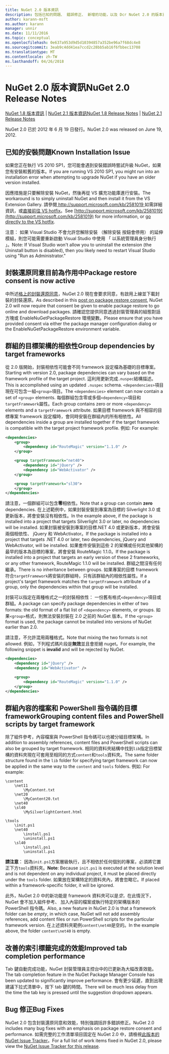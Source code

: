 ```yaml
---
title: NuGet 2.0 版本資訊
description: 包括已知的問題、 錯誤修正、 新增的功能，以及 Dcr NuGet 2.0 的版本資訊。
author: karann-msft
ms.author: karann
manager: unnir
ms.date: 11/11/2016
ms.topic: conceptual
ms.openlocfilehash: 0e637a953d9d5d10394857a352be96a7f68dc4e8
ms.sourcegitcommit: 3eab9c4dd41ea7ccd2c28bb5ab16f6fbbec13708
ms.translationtype: MT
ms.contentlocale: zh-TW
ms.lasthandoff: 04/26/2018
---
```

# <a name="nuget-20-release-notes"></a><span data-ttu-id="24eab-103">NuGet 2.0 版本資訊</span><span class="sxs-lookup"><span data-stu-id="24eab-103">NuGet 2.0 Release Notes</span></span>

<span data-ttu-id="24eab-104">[NuGet 1.8 版本資訊](../release-notes/nuget-1.8.md) | [NuGet 2.1 版本資訊](../release-notes/nuget-2.1.md)</span><span class="sxs-lookup"><span data-stu-id="24eab-104">[NuGet 1.8 Release Notes](../release-notes/nuget-1.8.md) | [NuGet 2.1 Release Notes](../release-notes/nuget-2.1.md)</span></span>

<span data-ttu-id="24eab-105">NuGet 2.0 已於 2012 年 6 月 19 日發行。</span><span class="sxs-lookup"><span data-stu-id="24eab-105">NuGet 2.0 was released on June 19, 2012.</span></span>

## <a name="known-installation-issue"></a><span data-ttu-id="24eab-106">已知的安裝問題</span><span class="sxs-lookup"><span data-stu-id="24eab-106">Known Installation Issue</span></span>
<span data-ttu-id="24eab-107">如果您正在執行 VS 2010 SP1，您可能會遇到安裝錯誤時嘗試升級 NuGet，如果您有安裝較舊的版本。</span><span class="sxs-lookup"><span data-stu-id="24eab-107">If you are running VS 2010 SP1, you might run into an installation error when attempting to upgrade NuGet if you have an older version installed.</span></span>

<span data-ttu-id="24eab-108">因應措施是只要解除安裝 NuGet，然後再從 VS 擴充功能庫進行安裝。</span><span class="sxs-lookup"><span data-stu-id="24eab-108">The workaround is to simply uninstall NuGet and then install it from the VS Extension Gallery.</span></span>  <span data-ttu-id="24eab-109">請參閱[ http://support.microsoft.com/kb/2581019 ](http://support.microsoft.com/kb/2581019)如需詳細資訊，或[直接前往 VS hotfix](http://bit.ly/vsixcertfix)。</span><span class="sxs-lookup"><span data-stu-id="24eab-109">See [http://support.microsoft.com/kb/2581019](http://support.microsoft.com/kb/2581019) for more information, or [go directly to the VS hotfix](http://bit.ly/vsixcertfix).</span></span>

<span data-ttu-id="24eab-110">注意： 如果 Visual Studio 不會允許您解除安裝 （解除安裝 按鈕會停用） 的延伸模組，則您可能需要重新啟動 Visual Studio 中使用 「 以系統管理員身分執行 」。</span><span class="sxs-lookup"><span data-stu-id="24eab-110">Note: If Visual Studio won't allow you to uninstall the extension (the Uninstall button is disabled), then you likely need to restart Visual Studio using "Run as Administrator."</span></span>

## <a name="package-restore-consent-is-now-active"></a><span data-ttu-id="24eab-111">封裝還原同意目前為作用中</span><span class="sxs-lookup"><span data-stu-id="24eab-111">Package restore consent is now active</span></span>

<span data-ttu-id="24eab-112">中所述[格上的封裝還原同意](http://blog.nuget.org/20120518/package-restore-and-consent.html)，NuGet 2.0 現在會要求同意，有啟用上線並下載封裝的封裝還原。</span><span class="sxs-lookup"><span data-stu-id="24eab-112">As described in this [post on package restore consent](http://blog.nuget.org/20120518/package-restore-and-consent.html), NuGet 2.0 will now require that consent be given to enable package restore to go online and download packages.</span></span> <span data-ttu-id="24eab-113">請確認您提供同意透過封裝管理員的組態對話方塊或 EnableNuGetPackageRestore 環境變數。</span><span class="sxs-lookup"><span data-stu-id="24eab-113">Please ensure that you have provided consent via either the package manager configuration dialog or the EnableNuGetPackageRestore environment variable.</span></span>

## <a name="group-dependencies-by-target-frameworks"></a><span data-ttu-id="24eab-114">群組的目標架構的相依性</span><span class="sxs-lookup"><span data-stu-id="24eab-114">Group dependencies by target frameworks</span></span>

<span data-ttu-id="24eab-115">從 2.0 版開始，封裝相依性可能會不同 framework 設定檔為基礎的目標專案。</span><span class="sxs-lookup"><span data-stu-id="24eab-115">Starting with version 2.0, package dependencies can vary based on the framework profile of the target project.</span></span> <span data-ttu-id="24eab-116">這利用更新完成`.nuspec`結構描述。</span><span class="sxs-lookup"><span data-stu-id="24eab-116">This is accomplished using an updated `.nuspec` schema.</span></span> <span data-ttu-id="24eab-117">`<dependencies>`項目現在可包含一組`<group>`項目。</span><span class="sxs-lookup"><span data-stu-id="24eab-117">The `<dependencies>` element can now contain a set of `<group>` elements.</span></span> <span data-ttu-id="24eab-118">每個群組包含零或多個`<dependency>`項目和`targetFramework`屬性。</span><span class="sxs-lookup"><span data-stu-id="24eab-118">Each group contains zero or more `<dependency>` elements and a `targetFramework` attribute.</span></span> <span data-ttu-id="24eab-119">如果目標 framework 與不相容的目標專案 framework 設定檔時，會同時安裝在群組內的所有相依性。</span><span class="sxs-lookup"><span data-stu-id="24eab-119">All dependencies inside a group are installed together if the target framework is compatible with the target project framework profile.</span></span> <span data-ttu-id="24eab-120">例如: </span><span class="sxs-lookup"><span data-stu-id="24eab-120">For example:</span></span>

```xml
<dependencies>
    <group>
        <dependency id="RouteMagic" version="1.1.0" />
    </group>

    <group targetFramework="net40">
        <dependency id="jQuery" />
        <dependency id="WebActivator" />
    </group>

    <group targetFramework="sl30">
    </group>
</dependencies>
```

<span data-ttu-id="24eab-121">請注意，一個群組可以包含**零**相依性。</span><span class="sxs-lookup"><span data-stu-id="24eab-121">Note that a group can contain **zero** dependencies.</span></span> <span data-ttu-id="24eab-122">在上述範例中，如果封裝安裝到專案為目標的 Silverlight 3.0 或更新版本，將會安裝沒有相依性。</span><span class="sxs-lookup"><span data-stu-id="24eab-122">In the example above, if the package is installed into a project that targets Silverlight 3.0 or later, no dependencies will be installed.</span></span> <span data-ttu-id="24eab-123">如果封裝被安裝到專案的目標.NET 4.0 或更新版本，將會安裝兩個相依性、 jQuery 和 WebActivator。</span><span class="sxs-lookup"><span data-stu-id="24eab-123">If the package is installed into a project that targets .NET 4.0 or later, two dependencies, jQuery and WebActivator, will be installed.</span></span>  <span data-ttu-id="24eab-124">如果套件安裝到這些 2 的架構或任何其他架構的最早的版本為目標的專案，將會安裝 RouteMagic 1.1.0。</span><span class="sxs-lookup"><span data-stu-id="24eab-124">If the package is installed into a project that targets an early version of these 2 frameworks, or any other framework, RouteMagic 1.1.0 will be installed.</span></span> <span data-ttu-id="24eab-125">群組之間沒有任何繼承。</span><span class="sxs-lookup"><span data-stu-id="24eab-125">There is no inheritance between groups.</span></span> <span data-ttu-id="24eab-126">如果專案的目標 framework 符合`targetFramework`將安裝的群組時，只有該群組內的相依性屬性。</span><span class="sxs-lookup"><span data-stu-id="24eab-126">If a project's target framework matches the `targetFramework` attribute of a group, only the dependencies within that group will be installed.</span></span>

<span data-ttu-id="24eab-127">封裝可以指定在兩種格式之一的封裝相依性： 一份舊有格式`<dependency>`項目或群組。</span><span class="sxs-lookup"><span data-stu-id="24eab-127">A package can specify package dependencies in either of two formats: the old format of a flat list of `<dependency>` elements, or groups.</span></span> <span data-ttu-id="24eab-128">如果`<group>`格式，則無法安裝封裝在 2.0 之前的 NuGet 版本。</span><span class="sxs-lookup"><span data-stu-id="24eab-128">If the `<group>` format is used, the package cannot be installed into versions of NuGet earlier than 2.0.</span></span>

<span data-ttu-id="24eab-129">請注意，不允許混用兩種格式。</span><span class="sxs-lookup"><span data-stu-id="24eab-129">Note that mixing the two formats is not allowed.</span></span> <span data-ttu-id="24eab-130">例如，下列程式碼片段是**無效**並且會拒絕 nuget。</span><span class="sxs-lookup"><span data-stu-id="24eab-130">For example, the following snippet is **invalid** and will be rejected by NuGet.</span></span>

```xml
<dependencies>
    <dependency id="jQuery" />
    <dependency id="WebActivator" />

    <group>
        <dependency id="RouteMagic" version="1.1.0" />
    </group>
</dependencies>
```

## <a name="grouping-content-files-and-powershell-scripts-by-target-framework"></a><span data-ttu-id="24eab-131">群組內容的檔案和 PowerShell 指令碼的目標 framework</span><span class="sxs-lookup"><span data-stu-id="24eab-131">Grouping content files and PowerShell scripts by target framework</span></span>

<span data-ttu-id="24eab-132">除了組件參考，內容檔案與 PowerShell 指令碼可以也被分組目標架構。</span><span class="sxs-lookup"><span data-stu-id="24eab-132">In addition to assembly references, content files and PowerShell scripts can also be grouped by target framework.</span></span> <span data-ttu-id="24eab-133">相同的資料夾結構中找到`lib`指定目標架構的資料夾現在可套用至相同的方式`content`和`tools`資料夾。</span><span class="sxs-lookup"><span data-stu-id="24eab-133">The same folder structure found in the `lib` folder for specifying target framework can  now be applied in the same way to the `content` and `tools` folders.</span></span> <span data-ttu-id="24eab-134">例如: </span><span class="sxs-lookup"><span data-stu-id="24eab-134">For example:</span></span>

    \content
        \net11
            \MyContent.txt
        \net20
            \MyContent20.txt
        \net40
        \sl40
            \MySilverlightContent.html

    \tools
        \init.ps1
        \net40
            \install.ps1
            \uninstall.ps1
        \sl40
            \install.ps1
            \uninstall.ps1

<span data-ttu-id="24eab-135">**請注意**： 因為`init.ps1`方案層級執行，且不相依於任何個別的專案，必須將它置正下方`tools`資料夾。</span><span class="sxs-lookup"><span data-stu-id="24eab-135">**Note**: Because `init.ps1` is executed at the solution level and is not dependent on any individual project, it must be placed directly under the `tools` folder.</span></span> <span data-ttu-id="24eab-136">如果放在架構特定的資料夾內，將會忽略它。</span><span class="sxs-lookup"><span data-stu-id="24eab-136">If placed within a framework-specific folder, it will be ignored.</span></span>

<span data-ttu-id="24eab-137">此外，NuGet 2.0 中的新功能是 framework 資料夾可以是*空*，在此情況下，NuGet 會不加入組件參考、 加入內容的檔案或執行特定的架構版本的 PowerShell 指令碼。</span><span class="sxs-lookup"><span data-stu-id="24eab-137">Also, a new feature in NuGet 2.0 is that a framework folder can be *empty*, in which case, NuGet will not add assembly references, add content files or run  PowerShell scripts for the particular framework version.</span></span> <span data-ttu-id="24eab-138">在上述資料夾範例`content\net40`是空的。</span><span class="sxs-lookup"><span data-stu-id="24eab-138">In the example above, the folder `content\net40` is empty.</span></span>

## <a name="improved-tab-completion-performance"></a><span data-ttu-id="24eab-139">改善的索引標籤完成的效能</span><span class="sxs-lookup"><span data-stu-id="24eab-139">Improved tab completion performance</span></span>
<span data-ttu-id="24eab-140">Tab 鍵自動完成功能，NuGet 封裝管理員主控台中的已更新為大幅改善效能。</span><span class="sxs-lookup"><span data-stu-id="24eab-140">The tab completion feature in the NuGet Package Manager Console has been updated to significantly improve performance.</span></span> <span data-ttu-id="24eab-141">會有更少延遲，直到出現建議下拉式清單中，按下 tab 鍵的時間。</span><span class="sxs-lookup"><span data-stu-id="24eab-141">There will be much less delay from the time the tab key is pressed until the suggestion dropdown appears.</span></span>

## <a name="bug-fixes"></a><span data-ttu-id="24eab-142">Bug 修正</span><span class="sxs-lookup"><span data-stu-id="24eab-142">Bug Fixes</span></span>
<span data-ttu-id="24eab-143">NuGet 2.0 包含封裝還原同意和效能，特別強調括許多錯誤修正。</span><span class="sxs-lookup"><span data-stu-id="24eab-143">NuGet 2.0 includes many bug fixes with an emphasis on package restore consent and performance.</span></span>
<span data-ttu-id="24eab-144">如需完整的工作清單項目固定在 NuGet 2.0 中，請檢視[此版本的 NuGet Issue Tracker](http://nuget.codeplex.com/workitem/list/advanced?keyword=&status=Closed&type=All&priority=All&release=NuGet%202.0&assignedTo=All&component=All&sortField=Votes&sortDirection=Descending&page=0)。</span><span class="sxs-lookup"><span data-stu-id="24eab-144">For a full list of work items fixed in NuGet 2.0, please view the [NuGet Issue Tracker for this release](http://nuget.codeplex.com/workitem/list/advanced?keyword=&status=Closed&type=All&priority=All&release=NuGet%202.0&assignedTo=All&component=All&sortField=Votes&sortDirection=Descending&page=0).</span></span>

